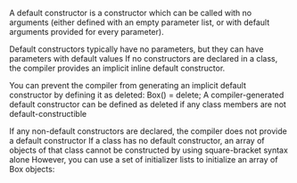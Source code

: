 A default constructor is a constructor which can be called with no arguments (either defined with an empty parameter list, or with default arguments provided for every parameter). 


Default constructors typically have no parameters, but they can have parameters with default values
 If no constructors are declared in a class, the compiler provides an implicit inline default constructor.


You can prevent the compiler from generating an implicit default constructor by defining it as deleted:
	Box() = delete;
A compiler-generated default constructor can be defined as deleted if any class members are not default-constructible


If any non-default constructors are declared, the compiler does not provide a default constructor
If a class has no default constructor, an array of objects of that class cannot be constructed by using square-bracket syntax alone
However, you can use a set of initializer lists to initialize an array of Box objects:
